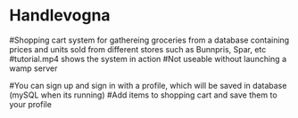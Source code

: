 # Handlevogna
#Shopping cart system for gathereing groceries from a database containing prices and units sold from different stores such as Bunnpris, Spar, etc
#tutorial.mp4 shows the system in action
#Not useable without launching a wamp server

#You can sign up and sign in with a profile, which will be saved in database (mySQL when its running) 
#Add items to shopping cart and save them to your profile
